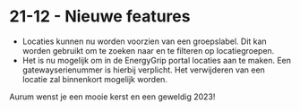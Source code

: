 # 21-12 - Nieuwe features

- Locaties kunnen nu worden voorzien van een groepslabel. Dit kan worden gebruikt om te zoeken naar en te filteren op locatiegroepen.
- Het is nu mogelijk om in de EnergyGrip portal locaties aan te maken. Een gatewayserienummer is hierbij verplicht. Het verwijderen van een locatie zal binnenkort mogelijk worden.

Aurum wenst je een mooie kerst en een geweldig 2023!